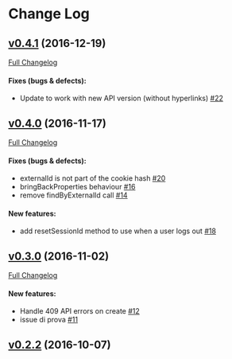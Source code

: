 #  Change Log



## [v0.4.1](https://github.com/contactlab/contacthub-sdk-browser/tree/v0.4.1) (2016-12-19)
[Full Changelog](https://github.com/contactlab/contacthub-sdk-browser/compare/v0.4.0...v0.4.1)

#### Fixes (bugs & defects):

- Update to work with new API version (without hyperlinks) [#22](https://github.com/contactlab/contacthub-sdk-browser/issues/22)

## [v0.4.0](https://github.com/contactlab/contacthub-sdk-browser/tree/v0.4.0) (2016-11-17)
[Full Changelog](https://github.com/contactlab/contacthub-sdk-browser/compare/v0.3.0...v0.4.0)

#### Fixes (bugs & defects):

- externalId is not part of the cookie hash [#20](https://github.com/contactlab/contacthub-sdk-browser/issues/20)
- bringBackProperties behaviour [#16](https://github.com/contactlab/contacthub-sdk-browser/issues/16)
- remove findByExternalId call [#14](https://github.com/contactlab/contacthub-sdk-browser/issues/14)

#### New features:

- add resetSessionId method to use when a user logs out [#18](https://github.com/contactlab/contacthub-sdk-browser/issues/18)

## [v0.3.0](https://github.com/contactlab/contacthub-sdk-browser/tree/v0.3.0) (2016-11-02)
[Full Changelog](https://github.com/contactlab/contacthub-sdk-browser/compare/v0.2.2...v0.3.0)

#### New features:

- Handle 409 API errors on create [#12](https://github.com/contactlab/contacthub-sdk-browser/issues/12)
- issue di prova [#11](https://github.com/contactlab/contacthub-sdk-browser/issues/11)

## [v0.2.2](https://github.com/contactlab/contacthub-sdk-browser/tree/v0.2.2) (2016-10-07)
